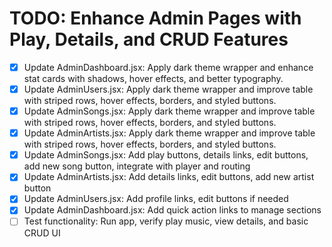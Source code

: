 # TODO: Enhance Admin Pages with Play, Details, and CRUD Features

- [x] Update AdminDashboard.jsx: Apply dark theme wrapper and enhance stat cards with shadows, hover effects, and better typography.
- [x] Update AdminUsers.jsx: Apply dark theme wrapper and improve table with striped rows, hover effects, borders, and styled buttons.
- [x] Update AdminSongs.jsx: Apply dark theme wrapper and improve table with striped rows, hover effects, borders, and styled buttons.
- [x] Update AdminArtists.jsx: Apply dark theme wrapper and improve table with striped rows, hover effects, borders, and styled buttons.
- [x] Update AdminSongs.jsx: Add play buttons, details links, edit buttons, add new song button, integrate with player and routing
- [x] Update AdminArtists.jsx: Add details links, edit buttons, add new artist button
- [x] Update AdminUsers.jsx: Add profile links, edit buttons if needed
- [x] Update AdminDashboard.jsx: Add quick action links to manage sections
- [ ] Test functionality: Run app, verify play music, view details, and basic CRUD UI
